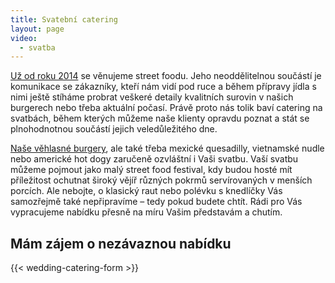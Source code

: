 ```yaml
---
title: Svatební catering
layout: page
video:
  - svatba
---
```


[Už od roku 2014](/nas-pribeh) se věnujeme street foodu. Jeho neoddělitelnou součástí je komunikace se zákazníky, kteří nám vidí pod ruce a během přípravy jídla s nimi ještě stíháme probrat veškeré detaily kvalitních surovin v našich burgerech nebo třeba aktuální počasí. Právě proto nás tolik baví catering na svatbách, během kterých můžeme naše klienty opravdu poznat a stát se plnohodnotnou součástí jejich veledůležitého dne.

[Naše věhlasné burgery](/bistro), ale také třeba mexické quesadilly, vietnamské nudle nebo americké hot dogy zaručeně ozvláštní i Vaši svatbu. Vaší svatbu můžeme pojmout jako malý street food festival, kdy budou hosté mít příležitost ochutnat široký vějíř různých pokrmů servírovaných v menších porcích. Ale nebojte, o klasický raut nebo polévku s knedlíčky Vás samozřejmě také nepřipravíme – tedy pokud budete chtít. Rádi pro Vás vypracujeme nabídku přesně na míru Vašim představám a chutím.

## Mám zájem o nezávaznou nabídku

{{< wedding-catering-form >}}

